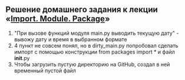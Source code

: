## Решение домашнего задания к лекции «[Import. Module. Package](https://github.com/netology-code/py-homeworks-advanced/tree/master/1.Import.Module.Package)»
  1. "При вызове функций модуля main.py выводить текущую дату" - вывожу дату и время в выбранном формате
  1. 4 пункт не совсем понял, но в dirty_main.py попробовал сделать импорт с помощью конструкции from packages import * и файл __init__.py
  1. Чтобы загрузить пустую директорию на GitHub, создал в ней временный пустой файл
  
    
